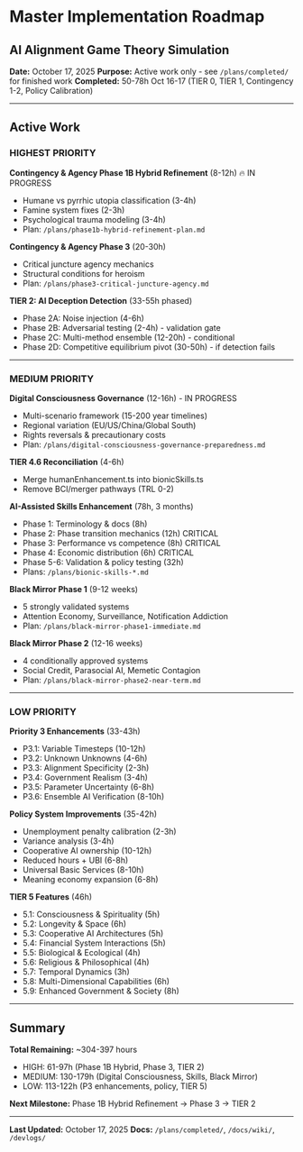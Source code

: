 # Master Implementation Roadmap
## AI Alignment Game Theory Simulation

**Date:** October 17, 2025
**Purpose:** Active work only - see `/plans/completed/` for finished work
**Completed:** 50-78h Oct 16-17 (TIER 0, TIER 1, Contingency 1-2, Policy Calibration)

---

## Active Work

### HIGHEST PRIORITY

**Contingency & Agency Phase 1B Hybrid Refinement** (8-12h) 🔥 IN PROGRESS
- Humane vs pyrrhic utopia classification (3-4h)
- Famine system fixes (2-3h)
- Psychological trauma modeling (3-4h)
- Plan: `/plans/phase1b-hybrid-refinement-plan.md`

**Contingency & Agency Phase 3** (20-30h)
- Critical juncture agency mechanics
- Structural conditions for heroism
- Plan: `/plans/phase3-critical-juncture-agency.md`

**TIER 2: AI Deception Detection** (33-55h phased)
- Phase 2A: Noise injection (4-6h)
- Phase 2B: Adversarial testing (2-4h) - validation gate
- Phase 2C: Multi-method ensemble (12-20h) - conditional
- Phase 2D: Competitive equilibrium pivot (30-50h) - if detection fails

---

### MEDIUM PRIORITY

**Digital Consciousness Governance** (12-16h) - IN PROGRESS
- Multi-scenario framework (15-200 year timelines)
- Regional variation (EU/US/China/Global South)
- Rights reversals & precautionary costs
- Plan: `/plans/digital-consciousness-governance-preparedness.md`

**TIER 4.6 Reconciliation** (4-6h)
- Merge humanEnhancement.ts into bionicSkills.ts
- Remove BCI/merger pathways (TRL 0-2)

**AI-Assisted Skills Enhancement** (78h, 3 months)
- Phase 1: Terminology & docs (8h)
- Phase 2: Phase transition mechanics (12h) CRITICAL
- Phase 3: Performance vs competence (8h) CRITICAL
- Phase 4: Economic distribution (6h) CRITICAL
- Phase 5-6: Validation & policy testing (32h)
- Plans: `/plans/bionic-skills-*.md`

**Black Mirror Phase 1** (9-12 weeks)
- 5 strongly validated systems
- Attention Economy, Surveillance, Notification Addiction
- Plan: `/plans/black-mirror-phase1-immediate.md`

**Black Mirror Phase 2** (12-16 weeks)
- 4 conditionally approved systems
- Social Credit, Parasocial AI, Memetic Contagion
- Plan: `/plans/black-mirror-phase2-near-term.md`

---

### LOW PRIORITY

**Priority 3 Enhancements** (33-43h)
- P3.1: Variable Timesteps (10-12h)
- P3.2: Unknown Unknowns (4-6h)
- P3.3: Alignment Specificity (2-3h)
- P3.4: Government Realism (3-4h)
- P3.5: Parameter Uncertainty (6-8h)
- P3.6: Ensemble AI Verification (8-10h)

**Policy System Improvements** (35-42h)
- Unemployment penalty calibration (2-3h)
- Variance analysis (3-4h)
- Cooperative AI ownership (10-12h)
- Reduced hours + UBI (6-8h)
- Universal Basic Services (8-10h)
- Meaning economy expansion (6-8h)

**TIER 5 Features** (46h)
- 5.1: Consciousness & Spirituality (5h)
- 5.2: Longevity & Space (6h)
- 5.3: Cooperative AI Architectures (5h)
- 5.4: Financial System Interactions (5h)
- 5.5: Biological & Ecological (4h)
- 5.6: Religious & Philosophical (4h)
- 5.7: Temporal Dynamics (3h)
- 5.8: Multi-Dimensional Capabilities (6h)
- 5.9: Enhanced Government & Society (8h)

---

## Summary

**Total Remaining:** ~304-397 hours
- HIGH: 61-97h (Phase 1B Hybrid, Phase 3, TIER 2)
- MEDIUM: 130-179h (Digital Consciousness, Skills, Black Mirror)
- LOW: 113-122h (P3 enhancements, policy, TIER 5)

**Next Milestone:** Phase 1B Hybrid Refinement → Phase 3 → TIER 2

---

**Last Updated:** October 17, 2025
**Docs:** `/plans/completed/`, `/docs/wiki/`, `/devlogs/`
